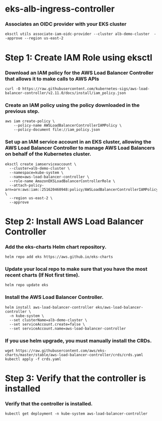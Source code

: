 # eks-alb-ingress-controller

### Associates an OIDC provider with your EKS cluster

```
eksctl utils associate-iam-oidc-provider --cluster alb-demo-cluster  --approve --region us-east-2
```


# Step 1: Create IAM Role using eksctl

### Download an IAM policy for the AWS Load Balancer Controller that allows it to make calls to AWS APIs

```
curl -O https://raw.githubusercontent.com/kubernetes-sigs/aws-load-balancer-controller/v2.11.0/docs/install/iam_policy.json
```

### Create an IAM policy using the policy downloaded in the previous step.
```
aws iam create-policy \
    --policy-name AWSLoadBalancerControllerIAMPolicy \
    --policy-document file://iam_policy.json
```

### Set up an IAM service account in an EKS cluster, allowing the AWS Load Balancer Controller to manage AWS Load Balancers on behalf of the Kubernetes cluster.

```
eksctl create iamserviceaccount \
  --cluster=alb-demo-cluster \
  --namespace=kube-system \
  --name=aws-load-balancer-controller \
  --role-name AmazonEKSLoadBalancerControllerRole \
  --attach-policy-arn=arn:aws:iam::251620460948:policy/AWSLoadBalancerControllerIAMPolicy \
  --region us-east-2 \
  --approve
```

# Step 2: Install AWS Load Balancer Controller

### Add the eks-charts Helm chart repository.

```
helm repo add eks https://aws.github.io/eks-charts
```

### Update your local repo to make sure that you have the most recent charts (If Not first time).

```
helm repo update eks
```

### Install the AWS Load Balancer Controller.

```
helm install aws-load-balancer-controller eks/aws-load-balancer-controller \
  -n kube-system \
  --set clusterName=alb-demo-cluster \
  --set serviceAccount.create=false \
  --set serviceAccount.name=aws-load-balancer-controller
```

### If you use helm upgrade, you must manually install the CRDs.

```
wget https://raw.githubusercontent.com/aws/eks-charts/master/stable/aws-load-balancer-controller/crds/crds.yaml
kubectl apply -f crds.yaml
```

# Step 3: Verify that the controller is installed

### Verify that the controller is installed.

```
kubectl get deployment -n kube-system aws-load-balancer-controller
```
